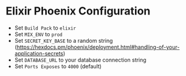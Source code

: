 # Elixir Phoenix Configuration 

- Set `Build Pack` to `elixir`
- Set `MIX_ENV` to `prod`
- Set `SECRET_KEY_BASE` to a random string (https://hexdocs.pm/phoenix/deployment.html#handling-of-your-application-secrets)
- Set `DATABASE_URL` to your database connection string
- Set `Ports Exposes` to `4000` (default) 
